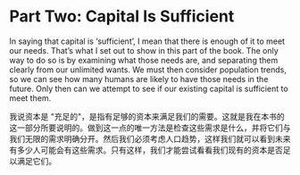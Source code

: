 # Part Two: Capital Is Sufficient

In saying that capital is ‘sufficient’, I mean that there is enough of it to meet our needs. That’s what I set out to show in this part of the book. The only way to do so is by examining what those needs are, and separating them clearly from our unlimited wants. We must then consider population trends, so we can see how many humans are likely to have those needs in the future. Only then can we attempt to see if our existing capital is sufficient to meet them.

我说资本是 "充足的"，是指有足够的资本来满足我们的需要。这就是我在本书的这一部分所要说明的。做到这一点的唯一方法是检查这些需求是什么，并将它们与我们无限的需求明确分开。然后我们必须考虑人口趋势，这样我们就可以看到未来有多少人可能会有这些需求。只有这样，我们才能尝试看看我们现有的资本是否足以满足它们。

